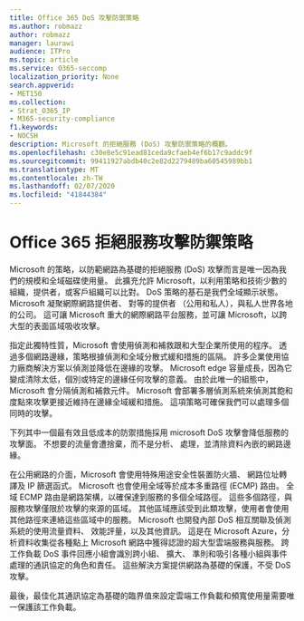 ```yaml
---
title: Office 365 DoS 攻擊防禦策略
ms.author: robmazz
author: robmazz
manager: laurawi
audience: ITPro
ms.topic: article
ms.service: O365-seccomp
localization_priority: None
search.appverid:
- MET150
ms.collection:
- Strat_O365_IP
- M365-security-compliance
f1.keywords:
- NOCSH
description: Microsoft 的拒絕服務 (DoS) 攻擊防禦策略的概觀。
ms.openlocfilehash: c30e8e5c91ead81ceda9cfaeb4ef6b17c9addc9f
ms.sourcegitcommit: 99411927abdb40c2e82d2279489ba60545989bb1
ms.translationtype: MT
ms.contentlocale: zh-TW
ms.lasthandoff: 02/07/2020
ms.locfileid: "41844384"
---
```

# <a name="office-365-denial-of-service-defense-strategy"></a>Office 365 拒絕服務攻擊防禦策略

Microsoft 的策略，以防範網路為基礎的拒絕服務 (DoS) 攻擊而言是唯一因為我們的規模和全域磁碟使用量。 此擴充允許 Microsoft，以利用策略和技術少數的組織，提供者，或客戶組織可以比對。 DoS 策略的基石是我們全域顯示狀態。 Microsoft 凝聚網際網路提供者、 對等的提供者 （公用和私人），與私人世界各地的公司。 這可讓 Microsoft 重大的網際網路平台服務，並可讓 Microsoft，以跨大型的表面區域吸收攻擊。

指定此獨特性質，Microsoft 會使用偵測和補救跟和大型企業所使用的程序。 透過多個網路邊緣，策略根據偵測和全域分散式緩和措施的區隔。 許多企業使用協力廠商解決方案以偵測並降低在邊緣的攻擊。 Microsoft edge 容量成長，因為它變成清除太低，個別或特定的邊緣任何攻擊的意義。 由於此唯一的組態中，Microsoft 會分隔偵測和補救元件。 Microsoft 會部署多層偵測系統來偵測其飽和度點來攻擊更接近維持在邊緣全域緩和措施。 這項策略可確保我們可以處理多個同時的攻擊。

下列其中一個最有效且低成本的防禦措施採用 microsoft DoS 攻擊會降低服務的攻擊面。 不想要的流量會遭捨棄，而不是分析、 處理，並清除資料內嵌的網路邊緣。

在公用網路的介面，Microsoft 會使用特殊用途安全性裝置防火牆、 網路位址轉譯及 IP 篩選函式。 Microsoft 也會使用全域等於成本多重路徑 (ECMP) 路由。 全域 ECMP 路由是網路架構，以確保達到服務的多個全域路徑。 這些多個路徑，與服務攻擊僅限於攻擊的來源的區域。 其他區域應該受到此類攻擊，使用者會使用其他路徑來連絡這些區域中的服務。 Microsoft 也開發內部 DoS 相互關聯及偵測系統的使用流量資料、 效能評量，以及其他資訊。 這是在 Microsoft Azure，分析資料收集從各種點上 Microsoft 網路中獲得認證的超大型雲端服務與服務。 跨工作負載 DoS 事件回應小組會識別跨小組、 擴大、 準則和吸引各種小組與事件處理的通訊協定的角色和責任。 這些解決方案提供網路為基礎的保護，不受 DoS 攻擊。

最後，最佳化其通訊協定為基礎的臨界值來設定雲端工作負載和頻寬使用量需要唯一保護該工作負載。
